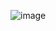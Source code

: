 ![image](https://user-images.githubusercontent.com/103060398/220261853-622cd2cb-89e1-4847-8353-1c7f306eeeec.png)
